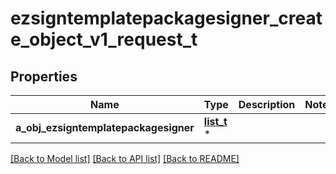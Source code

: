 # ezsigntemplatepackagesigner_create_object_v1_request_t

## Properties
Name | Type | Description | Notes
------------ | ------------- | ------------- | -------------
**a_obj_ezsigntemplatepackagesigner** | [**list_t**](ezsigntemplatepackagesigner_request_compound.md) \* |  | 

[[Back to Model list]](../README.md#documentation-for-models) [[Back to API list]](../README.md#documentation-for-api-endpoints) [[Back to README]](../README.md)


